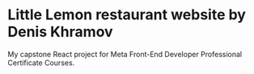 # Little Lemon restaurant website by Denis Khramov
My capstone React project for Meta Front-End Developer Professional Certificate Courses.
